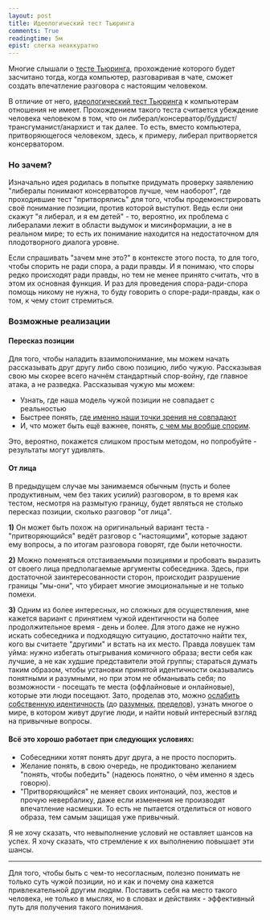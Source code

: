 ```yaml
---
layout: post
title: Идеологический тест Тьюринга
comments: True
readingtime: 5м
epist: слегка неаккуратно
---
```


Многие слышали о [<ins>тесте Тьюринга</ins>](https://en.wikipedia.org/wiki/Turing_test), прохождение которого будет засчитано тогда, когда компьютер, разговаривая в чате, сможет создать впечатление разговора с настоящим человеком.

В отличие от него, [<ins>идеологический тест Тьюринга</ins>](https://en.wikipedia.org/wiki/Ideological_Turing_Test) к компьютерам отношения не имеет. Прохождением такого теста считается убеждение человека человеком в том, что он либерал/консерватор/буддист/трансгуманист/анархист и так далее. То есть, вместо компьютера, притворяющегося человеком, здесь, к примеру, либерал притворяется консерватором.

### Но зачем?

Изначально идея родилась в попытке придумать проверку заявлению "либералы понимают консерваторов лучше, чем наоборот", где проходившие тест "притворялись" для того, чтобы продемонстрировать своё понимание позиции, против которой выступют. Ведь если они скажут "я либерал, и я ем детей" - то, вероятно, их проблема с либералами лежит в области выдумок и мисинформации, а не в реальном мире; то есть их понимание находится на недостаточном для плодотворного диалога уровне. 

Если спрашивать "зачем мне это?" в контексте этого поста, то для того, чтобы спорить не ради спора, а ради правды. И я понимаю, что споры редко происходят ради правды, но тем не менее принято считать, что в этом их основная функция. И раз для проведения спора-ради-спора помощь никому не нужна, то буду говорить о споре-ради-правды, как о том, к чему стоит стремиться.

### Возможные реализации

#### **Пересказ позиции**

Для того, чтобы наладить взаимопонимание, мы можем начать рассказывать друг другу либо свою позицию, либо чужую. Рассказывая свою мы скорее всего начнём стандартный спор-войну, где главное атака, а не разведка. Рассказывая чужую мы можем: 

* Узнать, где наша модель чужой позиции не совпадает с реальностью 
* Быстрее понять, [<ins>где именно наши точки зрения не совпадают</ins>](https://www.youtube.com/watch?v=vYi9ZxZM6WQ)
* И, что может быть ещё важнее, понять, [<ins>с чем мы вообще спорим</ins>](http://varlamov.ru/1703313.html).

Это, вероятно, покажется слишком простым методом, но попробуйте - результаты могут удивлять.

#### **От лица**

В предыдущем случае мы занимаемся обычным (пусть и более продуктивным, чем без таких усилий) разговором, в то время как тестом, несмотря на размытую границу, будет являться не столько пересказ позиции, сколько разговор "от лица". 

**1)** Он может быть похож на оригинальный вариант теста - "притворяющийся" ведёт разговор с "настоящими", которые задают ему вопросы, а по итогам разговора говорят, где были неточности. 

**2)** Можно поменяться отстаиваемыми позициями и пробовать выразить от своего лица предполагаемые аргументы собеседника. Здесь, при достаточной заинтересованности сторон, происходит разрушение границы "мы-они", что убирает многие эмоциональные и не только помехи.

**3)** Одним из более интересных, но сложных для осуществления, мне кажется вариант с принятием чужой идентичности на более продолжительное время - день и более. Для этого даже не нужно искать собеседника и подходящую ситуацию, достаточно найти тех, кого вы считаете "другими" и встать на их место. Правда ловушек там уйма: нужно избегать отыгрывания комичного образа; вести себя как лучшие, а не как худшие представители этой группы; стараться думать таким образом, чтобы установки принятой идентичности оказывались понятными и разумными, но при этом не обманывать себя; по возможности - посещать те места (оффлайновые и онлайновые), которые эти люди посещают. Зато, проделав это, можно [<ins>ослабить собственную идентичность</ins>](http://www.paulgraham.com/identity.html) (до [<ins>разумных</ins>](http://rationality.org/2015/03/02/keep-your-identity-fluid/), [<ins>пределов</ins>](http://lesswrong.com/lw/idj/use_your_identity_carefully/)), узнать многое о мире, в котором живут другие люди, и найти новый интересный взгляд на привычные вопросы.

#### **Всё это хорошо работает при следующих условиях:**

* Собеседники хотят понять друг друга, а не просто поспорить.
* Желание понять, в свою очередь, не продиктовано желанием "понять, чтобы победить" (надеюсь понятно, о чём именно я здесь говорю).
* "Притворяющийся" не меняет своих интонаций, поз, жестов и прочую невербалику, даже если изменения не производят впечатление насмешки. То есть не пытается отделиться от нового образа, тем самым защищая уже привычный. 

Я не хочу сказать, что невыполнение условий не оставляет шансов на успех. Я хочу сказать, что стремление к их выполнению повышает эти шансы. 

<hr>

Для того, чтобы быть с чем-то несогласным, полезно понимать не только суть чужой позиции, но и как и почему она кажется привлекательной другим людям. Поставить себя на место такого человека, не только в мыслях, но в словах и действиях - эффективный путь для получения такого понимания.